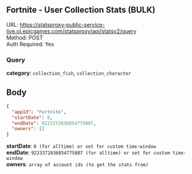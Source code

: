## Fortnite - User Collection Stats (BULK)

URL: https://statsproxy-public-service-live.ol.epicgames.com/statsproxy/api/statsv2/query \
Method: POST \
Auth Required: Yes

### Query

**category**: `collection_fish`, `collection_character`

## Body

```json
{
  "appId": "Fortnite",
  "startDate": 0,
  "endDate": 9223372036854775807,
  "owners": []
}
```

**startDate**: `0 (for alltime) or set for custom time-window` \
**endDate**: `9223372036854775807 (for alltime) or set for custom time-window` \
**owners**: `array of account ids (to get the stats from)`
